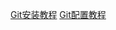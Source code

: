 <a href=http://blog.csdn.net/shuyou612/article/details/53183683>Git安装教程</a>
<a href=http://blog.csdn.net/u014744118/article/details/51476810>Git配置教程</a>
